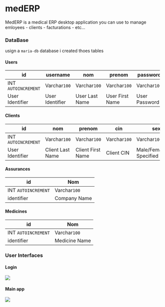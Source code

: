# medERP

MedERP is a medical ERP desktop application you can use to manage emloyees - clients - facturations - etc...

### DataBase

usign a `maria-db` database i created thoes tables

#### Users

| id                  | username        | nom            | prenom          | password        | role         | specialite      |
| ------------------- | --------------- | -------------- | --------------- | --------------- | ------------ | --------------- |
| INT `AUTOINCREMENT` | Varchar`100`    | Varchar`100`   | Varchar`100`    | Varchar`100`    | Varchar`100` | Varchar`100`    |
| User Identifier     | User Identifier | User Last Name | User First Name | User Password   | User Role    | User Speciality |

#### Clients

| id                  | nom              | prenom            | cin          | sex                       | email         | phone        |
| ------------------- | ---------------- | ----------------- | ------------ | ------------------------- | ------------- | ------------ |
| INT `AUTOINCREMENT` | Varchar`100`     | Varchar`100`      | Varchar`100` | Varchar`100`              | Varchar`100`  | Varchar`100` |
| User Identifier     | Client Last Name | Client First Name | Client CIN   | Male/Female/Not Specified | Email address | Phone number |

#### Assurances

| id                  | Nom          |
| ------------------- | ------------ |
| INT `AUTOINCREMENT` | Varchar`100` |
| identifier          | Company Name |

#### Medicines

| id                  | Nom           |
| ------------------- | ------------- |
| INT `AUTOINCREMENT` | Varchar`100`  |
| identifier          | Medicine Name |

### User Interfaces

#### Login
<img src="https://media.discordapp.net/attachments/627082450723405855/785562029532512336/unknown.png">

#### Main app
<img src="https://media.discordapp.net/attachments/627082450723405855/785828275225755688/unknown.png?width=742&height=440">

